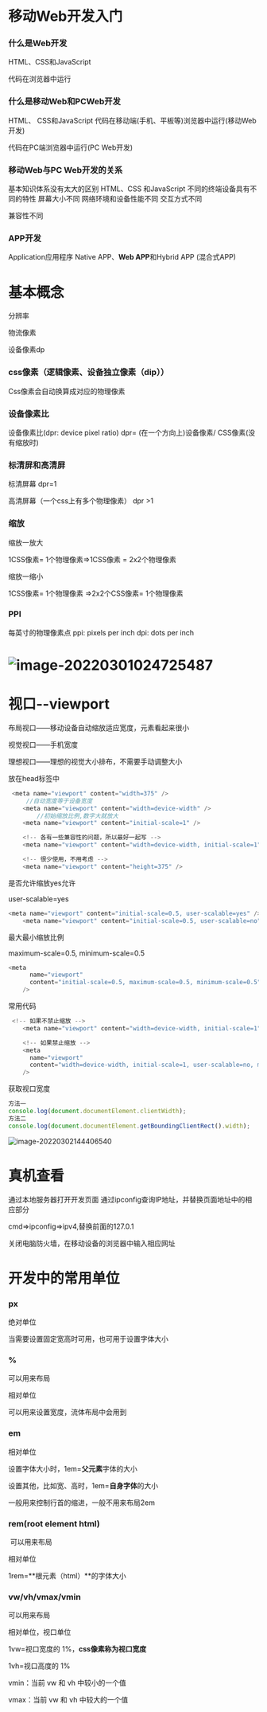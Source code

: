 # 移动Web开发入门

### 什么是Web开发

HTML、CSS和JavaScript

代码在浏览器中运行

### 什么是移动Web和PCWeb开发

HTML、 CSS和JavaScript
代码在移动端(手机、平板等)浏览器中运行(移动Web开发)

代码在PC端浏览器中运行(PC Web开发)

### 移动Web与PC Web开发的关系

基本知识体系没有太大的区别
HTML、CSS 和JavaScript
不同的终端设备具有不同的特性
屏幕大小不同
网络环境和设备性能不同
交互方式不同

兼容性不同

### APP开发

Application应用程序
Native APP、**Web APP**和Hybrid APP (混合式APP)

# 基本概念

分辨率

物流像素

设备像素dp

### css像素（逻辑像素、设备独立像素（dip））

Css像素会自动换算成对应的物理像素

### 设备像素比

设备像素比(dpr: device pixel ratio)
dpr= (在一个方向上)设备像素/ CSS像素(没有缩放时)

### 标清屏和高清屏

标清屏幕
dpr=1

高清屏幕（一个css上有多个物理像素）
dpr >1

### 缩放

缩放一放大

1CSS像素= 1个物理像素=>1CSS像素 = 2x2个物理像素

缩放一缩小

1CSS像素= 1个物理像素 =>2x2个CSS像素= 1个物理像素

### PPI

每英寸的物理像素点
ppi: pixels per inch
dpi: dots per inch

# ![image-20220301024725487](../../assets/image-20220301024725487.png)

# 视口--viewport

布局视口——移动设备自动缩放适应宽度，元素看起来很小

视觉视口——手机宽度

理想视口——理想的视觉大小排布，不需要手动调整大小

放在head标签中

```js
 <meta name="viewport" content="width=375" />
     //自动宽度等于设备宽度
    <meta name="viewport" content="width=device-width" />
        //初始缩放比例,数字大就放大
    <meta name="viewport" content="initial-scale=1" />

    <!-- 各有一些兼容性的问题，所以最好一起写 -->
    <meta name="viewport" content="width=device-width, initial-scale=1" />

    <!-- 很少使用，不用考虑 -->
    <meta name="viewport" content="height=375" />
```



是否允许缩放yes允许

user-scalable=yes

```js
<meta name="viewport" content="initial-scale=0.5, user-scalable=yes" />
    <meta name="viewport" content="initial-scale=0.5, user-scalable=no" />
```

最大最小缩放比例

maximum-scale=0.5, minimum-scale=0.5

```js
<meta
      name="viewport"
      content="initial-scale=0.5, maximum-scale=0.5, minimum-scale=0.5"
    />
```

常用代码

```js
 <!-- 如果不禁止缩放 -->
    <meta name="viewport" content="width=device-width, initial-scale=1" />

    <!-- 如果禁止缩放 -->
    <meta
      name="viewport"
      content="width=device-width, initial-scale=1, user-scalable=no, maximum-scale=1, minimum-scale=1"
    />
```

获取视口宽度

```js
方法一      
console.log(document.documentElement.clientWidth);
方法二
console.log(document.documentElement.getBoundingClientRect().width);

```

![image-20220302144406540](../../assets/image-20220302144406540-16462372232691.png)

# 真机查看

通过本地服务器打开开发页面
通过ipconfig查询IP地址，并替换页面地址中的相应部分

cmd=>ipconfig=>ipv4,替换前面的127.0.1

关闭电脑防火墙，在移动设备的浏览器中输入相应网址

# 开发中的常用单位

###  px

   绝对单位

   当需要设置固定宽高时可用，也可用于设置字体大小



###  % 

可以用来布局

   相对单位

   可以用来设置宽度，流体布局中会用到



### em

   相对单位

   设置字体大小时，1em=**父元素**字体的大小

   设置其他，比如宽、高时，1em=**自身字体**的大小

   一般用来控制行首的缩进，一般不用来布局2em



### rem(root element html)  

​	可以用来布局

   相对单位

   1rem=**根元素（html）**的字体大小



### vw/vh/vmax/vmin  

可以用来布局

   相对单位，视口单位

   1vw=视口宽度的 1%，**css像素称为视口宽度**

   1vh=视口高度的 1%

   vmin：当前 vw 和 vh 中较小的一个值

   vmax：当前 vw 和 vh 中较大的一个值
